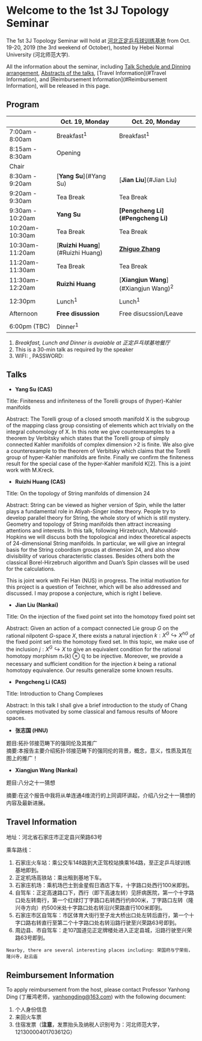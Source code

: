 # Welcome to the 1st 3J Topology Seminar  

The 1st 3J Topology Seminar will hold at [河北正定乒乓球训练基地](http://www.cttazd.com/china/) from Oct. 19-20, 2019 (the 3rd weekend of October), hosted by Hebei Normal University (河北师范大学).

All the information about the seminar, including [Talk Schedule and Dinning arrangement](#Program), [Abstracts of the talks](#Talks), [Travel Information](#Travel Information), and [Reimbursement Information](#Reimbursement Information), will be released in this page.


## <span id="Program">Program</span>  


|                             |       Oct. 19, Monday             |   Oct. 20, Monday                      |
| --------------------------- | --------------------------------  | -------------------------------------- |
|     7:00am - 8:00am         |     Breakfast<sup>1</sup>         |      Breakfast<sup>1</sup>            |
|     8:15am - 8:30am         |           Opening                 |                                        |
|          Chair              |                                   |                                        |
|            8:30am - 9:20am  |     [**Yang Su**](#Yang Su)       |      [**Jian Liu**](#Jian Liu)         |
|            9:20am - 9:30am  |          Tea Break                |         Tea Break                      |
|           9:30am - 10:20am  |               **Yang Su**         |    **[Pengcheng Li](#Pengcheng Li)**   |
|            10:20am-10:30am  |          Tea Break                |         Tea Break                      |
|            10:30am-11:20am  | [**Ruizhi Huang**](#Ruizhi Huang) |     [**Zhiguo Zhang**](#张志国)   | 
|            11:20am-11:30am  |          Tea Break                |                   Tea Break            |
|            11:30am-12:20am  |          **Ruizhi Huang**         | [**Xiangjun Wang**](#Xiangjun Wang)<sup>2</sup> |
|                                                                                                          |
|            12:30pm          |          Lunch<sup>1</sup>        |        Lunch<sup>1</sup>               |
|                                                                                                          |
|              Afternoon      |               **Free disussion**  |            Free disucssion/Leave       |
|                                                                                                          |
|              6:00pm (TBC)   |             Dinner<sup>1</sup>   |                                        |

1. _Breakfast, Lunch and Dinner is avaiable at 正定乒乓球基地餐厅_
2. This is a 30-min talk as required by the speaker
3. WIFI:    , PASSWORD:

## <span id="Talks">Talks</span>    


- **<span id="Yang Su">Yang Su</span> (CAS)**  

Title: Finiteness and infiniteness of the Torelli groups of (hyper)-Kahler manifolds  

Abstract: The Torelli group of a closed smooth manifold X is the subgroup of the mapping class group consisting of elements which act trivially on the integral cohomology of X. In this note we give counterexamples to a theorem by Verbitsky which states that the Torelli group of simply connected Kahler manifolds of complex dimension >2 is finite. We also give a counterexample to the theorem of Verbitsky which claims that the Torelli group of hyper-Kahler manifolds are finite. Finally we confirm the finiteness result for the special case of the hyper-Kahler manifold K[2]. This is a joint work with M.Kreck.


- **<span id="Ruizhi Huang">Ruizhi Huang</span> (CAS)**  

Title: On the topology of String manifolds of dimension $24$  

Abstract: String can be viewed as higher version of Spin, while the latter plays a fundamental role in Atiyah-Singer index theory. People try to develop parallel theory for String, the whole story of which is still mystery. Geometry and topology of String manifolds then attract increasing attentions and interests. In this talk, following Hirzebruch, Mahowald-Hopkins we will discuss both the topological and index theoretical aspects of $24$-dimensional String manifolds. In particular, we will give an integral basis for the String cobordism groups at dimension 24, and also show divisibility of various characteristic classes. Besides others both the classical Borel-Hirzebruch algorithm and Duan’s Spin classes will be used for the calculations.  

This is joint work with Fei Han (NUS) in progress. The initial motivation for this project is a question of Teichner, which will be also addressed and discussed. I may propose a conjecture, which is right I believe.    

- **<span id="Jian Liu">Jian Liu</span> (Nankai)**  

Title: On the injection of the fixed point set into the homotopy fixed point set  

Abstract: Given an action of a compact connected Lie group $G$ on the rational nilpotent $G$-space $X$, there exists a natural injection $k:X^{G}\hookrightarrow X^{hG}$ of the fixed point set into the homotopy fixed set. In this topic, we make use of the inclusion $j: X^{G}\hookrightarrow X$ to give an equivalent condition for the rational homotopy morphism $\pi_{\ast}(k)\otimes \mathbb{Q}$ to be injective. Moreover, we provide a necessary and sufficient condition for the injection $k$ being a rational homotopy equivalence. Our results generalize some known results.  



- **<span id="Pengcheng Li">Pengcheng Li</span> (CAS)**  

Title: Introduction to Chang Complexes  

Abstract: In this talk I shall give a brief introduction to the study of Chang complexes motivated by some classical and famous results of Moore spaces.  


- **<span id="张志国">张志国</span> (HNU)**  

题目:拓扑邻接范畴下的强同伦及其推广                    
摘要:本报告主要介绍拓扑邻接范畴下的强同伦的背景，概念，意义，性质及其在图上的推广！  

- **<span id="Xiangjun Wang">Xiangjun Wang</span> (Nankai)**  

题目:八分之十一猜想  

摘要:在这个报告中我将从单连通4维流行的上同调环讲起，介绍八分之十一猜想的内容及最新进展。


## <span id="Travel Information">Travel Information</span>

地址：河北省石家庄市正定县兴荣路63号  

乘车路线：  

1.	石家庄火车站：乘公交车148路到大正驾校站换乘164路，至正定乒乓球训练基地即到。
2.	正定机场高铁站：乘出租到基地下车。
3.	石家庄机场：乘机场巴士到金星假日酒店下车，十字路口处西行100米即到。
4.	自驾车：正定高速路口下，西行（即下高速左转）见肝病医院，第一个十字路口处左转南行，第一个红绿灯丁字路口右转西行约800米，丁字路口左转（隆兴寺方向）约500米处十字路口处右转沿兴荣路直行100米即到。
5.	石家庄市区自驾车：市区体育大街行至子龙大桥出口处左转后直行，第一个十字口路右转直行至第二个十字路口处右转沿路行驶至兴荣路63号即到。
6.	周边县、市自驾车：走107国道见正定牌楼处进入正定县城，沿路行驶至兴荣路63号即到。

`Nearby, there are several interesting places including: 荣国府与宁荣街，隆兴寺，赵云庙`

##  <span id="Reimbursement Information">Reimbursement Information</span>  

To apply reimbursement from the host, please contact Professor Yanhong Ding (丁雁鸿老师，yanhongding@163.com) with the following document:

1.	个人身份信息
2.	来回火车票
3.	住宿发票（**注意**，发票抬头及纳税人识别号为：河北师范大学，12130000401703612G）

